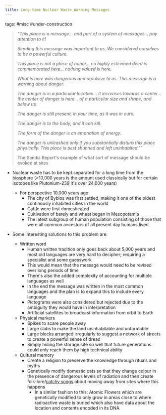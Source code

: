```yaml
---
title: Long-time Nuclear Waste Warning Messages
---
```


tags: #misc #under-construction

> *"This place is a message... and part of a system of messages... pay attention to it!*
> 
> *Sending this message was important to us. We considered ourselves to be a powerful culture.*
> 
> *This place is not a place of honor... no highly esteemed deed is commemorated here... nothing valued is here.*
> 
>*What is here was dangerous and repulsive to us. This message is a warning about danger.*
> 
>*The danger is in a particular location... it increases towards a center... the center of danger is here... of a particular size and shape, and below us.*
> 
>*The danger is still present, in your time, as it was in ours.*
> 
> *The danger is to the body, and it can kill.*
> 
> *The form of the danger is an emanation of energy.*
> 
> *The danger is unleashed only if you substantially disturb this place physically. This place is best shunned and left uninhabited.""*
> 
>    The Sandia Report's example of what sort of message should be evoked at sites 

- Nuclear waste has to be kept separated for a long time from the biosphere (>10,000 years is the amount used classically but for certain isotopes like Plutonium-239 it's over 24,000 years)
	- For perspective 10,000 years ago:
		- The city of Byblos was first settled, making it one of the oldest continously inhabited cities in the world
		- Cattle were first domesticated 
		- Cultivation of barely and wheat began in Mesopotamia
		- The latest subgroup of human population consisting of those that were all common ancestors of all present day humans lived

- Some interesting solutions to this problem are:
	- Written word
		- Human written tradition only goes back about 5,000 years and most old languages are very hard to decipher; requiring a specialist and some guesswork
		- This would mean that the message would need to be revised over long periods of time 
		- There's also the added complexity of accounting for multiple languages as well
		- In the end the message was written in the most common languages and the plan is to expand this to include every language
		- Pictograms were also considered but rejected due to the ambiguity they would have in interpretation
		- Artificial satellites to broadcast information from orbit to Earth
	- Physical markers
		- Spikes to scare people away
		- Large slabs to make the land uninhabitable and unfarmable 
		- Large blocks arranged irregularly to suggest a network of streets to create a powerful sense of dread
		- Simply hiding the storage site so well that future generations could only reach them by high technical ability
	- Cultural memory
		- Create a religion to preserve the knowledge through rituals and myths
		- Genetically modify domestic cats so that they change colour in the presence of dangerous levels of radiation and then create folk-lore/[catchy songs](https://emperorx.bandcamp.com/album/10000-year-earworm-to-discourage-settlement-near-nuclear-waste-repositories) about moving away from sites where this happens
			- In a similar fashion to this: Atomic Flowers which are genetically modified to only grow in areas close to where radioactive waste is buried which also have data about the location and contents encoded in its DNA
